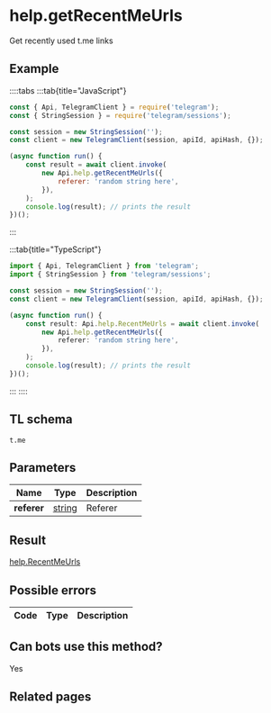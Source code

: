 # help.getRecentMeUrls

Get recently used t.me links

## Example

::::tabs
:::tab{title="JavaScript"}

```js
const { Api, TelegramClient } = require('telegram');
const { StringSession } = require('telegram/sessions');

const session = new StringSession('');
const client = new TelegramClient(session, apiId, apiHash, {});

(async function run() {
    const result = await client.invoke(
        new Api.help.getRecentMeUrls({
            referer: 'random string here',
        }),
    );
    console.log(result); // prints the result
})();
```

:::

:::tab{title="TypeScript"}

```ts
import { Api, TelegramClient } from 'telegram';
import { StringSession } from 'telegram/sessions';

const session = new StringSession('');
const client = new TelegramClient(session, apiId, apiHash, {});

(async function run() {
    const result: Api.help.RecentMeUrls = await client.invoke(
        new Api.help.getRecentMeUrls({
            referer: 'random string here',
        }),
    );
    console.log(result); // prints the result
})();
```

:::
::::

## TL schema

```
t.me
```

## Parameters

|    Name     | Type                                            | Description |
| :---------: | ----------------------------------------------- | ----------- |
| **referer** | [string](https://core.telegram.org/type/string) | Referer     |

## Result

[help.RecentMeUrls](https://core.telegram.org/type/help.RecentMeUrls)

## Possible errors

| Code | Type | Description |
| :--: | ---- | ----------- |

## Can bots use this method?

Yes

## Related pages
